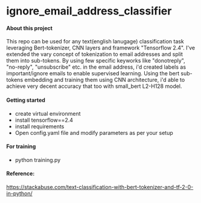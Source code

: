 # ignore_email_address_classifier

#### About this project
This repo can be used for any text(english lanugage) classification task leveraging Bert-tokenizer, CNN layers and framework "Tensorflow 2.4". I've extended the vary concept of tokenization to email addresses and split them into sub-tokens. By using few specific keyworks like "donotreply", "no-reply", "unsubscribe" etc. in the email address, i'd created labels as important/ignore emails to enable supervised learning. Using the bert sub-tokens embedding and training them using CNN architecture, i'd able to achieve very decent accuracy that too with small_bert L2-H128 model. 

#### Getting started
- create virtual environment
- install tensorflow==2.4
- install requirements 
- Open config.yaml file and modify parameters as per your setup

#### For training
- python training.py 

#### Reference:
https://stackabuse.com/text-classification-with-bert-tokenizer-and-tf-2-0-in-python/

